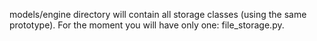 models/engine directory will contain all storage classes (using the same prototype). For the moment you will have only one: file_storage.py.
